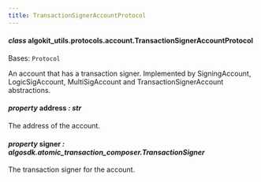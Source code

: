 ```yaml
---
title: TransactionSignerAccountProtocol
---
```

#### *class* algokit_utils.protocols.account.TransactionSignerAccountProtocol

Bases: `Protocol`

An account that has a transaction signer.
Implemented by SigningAccount, LogicSigAccount, MultiSigAccount and TransactionSignerAccount abstractions.

#### *property* address *: str*

The address of the account.

#### *property* signer *: algosdk.atomic_transaction_composer.TransactionSigner*

The transaction signer for the account.